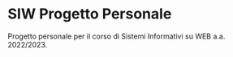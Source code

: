 # SIW Progetto Personale
Progetto personale per il corso di Sistemi Informativi su WEB a.a. 2022/2023. 
